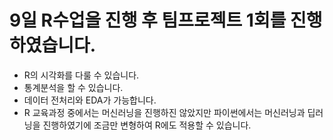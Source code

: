 # 9일 R수업을 진행 후 팀프로젝트 1회를 진행하였습니다.

- R의 시각화를 다룰 수 있습니다.
- 통계분석을 할 수 있습니다.
- 데이터 전처리와 EDA가 가능합니다.
- R 교육과정 중에서는 머신러닝을 진행하진 않았지만 파이썬에서는 머신러닝과 딥러닝을 진행하였기에 조금만 변형하여 R에도 적용할 수 있습니다.